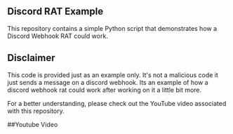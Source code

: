 ## Discord RAT Example

This repository contains a simple Python script that demonstrates how a Discord Webhook RAT could work.

## Disclaimer

This code is provided just as an example only. It's not a malicious code it just sends a message on a discord webhook. Its an example of how a discord webhook rat could work after working on it a little bit more. 

For a better understanding, please check out the YouTube video associated with this repository.

##Youtube Video
[]()
